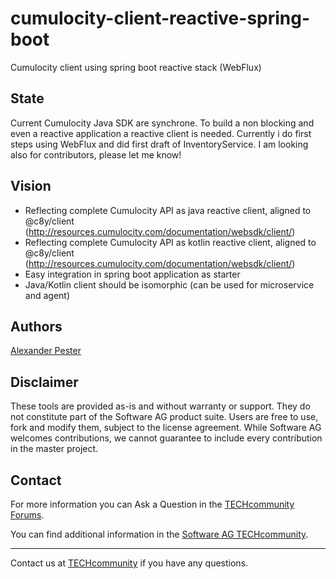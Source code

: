 # cumulocity-client-reactive-spring-boot
Cumulocity client using spring boot reactive stack (WebFlux)

## State

Current Cumulocity Java SDK are synchrone. To build a non blocking and even a reactive application a reactive client is needed. Currently i do first steps using WebFlux and did first draft of InventoryService. I am looking also for contributors, please let me know! 

## Vision

- Reflecting complete Cumulocity API as java reactive client, aligned to @c8y/client (http://resources.cumulocity.com/documentation/websdk/client/)
- Reflecting complete Cumulocity API as kotlin reactive client, aligned to @c8y/client (http://resources.cumulocity.com/documentation/websdk/client/)
- Easy integration in spring boot application as starter
- Java/Kotlin client should be isomorphic (can be used for microservice and agent)


## Authors 

[Alexander Pester](mailto:alexander.pester@softwareag.com)

## Disclaimer

These tools are provided as-is and without warranty or support. They do not constitute part of the Software AG product suite. Users are free to use, fork and modify them, subject to the license agreement. While Software AG welcomes contributions, we cannot guarantee to include every contribution in the master project.

## Contact

For more information you can Ask a Question in the [TECHcommunity Forums](http://tech.forums.softwareag.com/techjforum/forums/list.page?product=cumulocity).

You can find additional information in the [Software AG TECHcommunity](http://techcommunity.softwareag.com/home/-/product/name/cumulocity).

_________________
Contact us at [TECHcommunity](mailto:technologycommunity@softwareag.com?subject=Github/SoftwareAG) if you have any questions.
